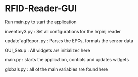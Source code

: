 RFID-Reader-GUI
===============

Run main.py to start the application

inventory3.py : Set all configurations for the Impinj reader

updateTagReport.py : Parses the EPCs, formats the sensor data

GUI_Setup : All widgets are initialized here

main.py : starts the application, controls and updates widgets

globals.py : all of the main variables are found here


